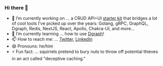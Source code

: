 ### Hi there 👋

- 🔭 I’m currently working on ... a CRUD API+UI [starter kit](https://github.com/kevinmichaelchen/go-dgraph-starter) that bridges a lot of cool tools I've picked up over the years: Golang, gRPC, GraphQL, Dgraph, Redis, NextJS, React, Apollo, Chakra-UI, and more...
- 🌱 I’m currently learning ... how to use [Dgraph](https://dgraph.io/)!
- 📫 How to reach me: ... [Twitter](https://twitter.com/kevinmchen), [LinkedIn](https://www.linkedin.com/in/kevinchen93/)
- 😄 Pronouns: he/him
- ⚡ Fun fact: ... squirrels pretend to bury nuts to throw off potential thieves in an act called "deceptive caching."
<!--
**kevinmichaelchen/kevinmichaelchen** is a ✨ _special_ ✨ repository because its `README.md` (this file) appears on your GitHub profile.

Here are some ideas to get you started:
- 🤔 I’m looking for help with ...
- 💬 Ask me about ...

-->
